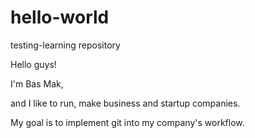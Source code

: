 # hello-world
testing-learning repository

Hello guys!


I'm Bas Mak,

and I like to run, make business and startup companies.

My goal is to implement git into my company's workflow.
